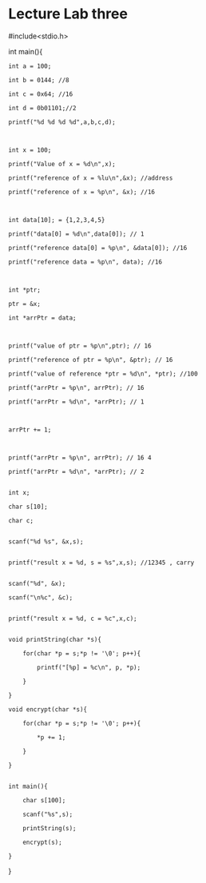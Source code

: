# Lecture Lab three

#include<stdio.h>

int main(){

    int a = 100;

    int b = 0144; //8

    int c = 0x64; //16

    int d = 0b01101;//2

    printf("%d %d %d %d",a,b,c,d);



    int x = 100;

    printf("Value of x = %d\n",x);

    printf("reference of x = %lu\n",&x); //address

    printf("reference of x = %p\n", &x); //16



    int data[10]; = {1,2,3,4,5}

    printf("data[0] = %d\n",data[0]); // 1

    printf("reference data[0] = %p\n", &data[0]); //16

    printf("reference data = %p\n", data); //16



    int *ptr;

    ptr = &x;

    int *arrPtr = data;



    printf("value of ptr = %p\n",ptr); // 16

    printf("reference of ptr = %p\n", &ptr); // 16

    printf("value of reference *ptr = %d\n", *ptr); //100

    printf("arrPtr = %p\n", arrPtr); // 16

    printf("arrPtr = %d\n", *arrPtr); // 1



    arrPtr += 1;



    printf("arrPtr = %p\n", arrPtr); // 16 4

    printf("arrPtr = %d\n", *arrPtr); // 2


    int x;

    char s[10];

    char c;


    scanf("%d %s", &x,s);


    printf("result x = %d, s = %s",x,s); //12345 , carry


    scanf("%d", &x);

    scanf("\n%c", &c);


    printf("result x = %d, c = %c",x,c);


    void printString(char *s){

        for(char *p = s;*p != '\0'; p++){

            printf("[%p] = %c\n", p, *p);

        }

    }

    void encrypt(char *s){

        for(char *p = s;*p != '\0'; p++){

            *p += 1;

        }

    }

    
    int main(){

        char s[100];

        scanf("%s",s);

        printString(s);

        encrypt(s);

    }

}
